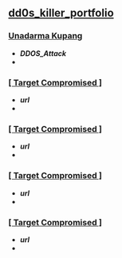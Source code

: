 ## [dd0s_killer_portfolio](https://github.com/pxcs/dd0s_killer/)

### [Unadarma Kupang](github.com/Sulaimannabdul)
- ***DDOS_Attack***
-

### [[ Target Compromised ]](github.com/Sulaimannabdul)
- ***url***
-

### [[ Target Compromised ]](github.com/Sulaimannabdul)
- ***url***
-

### [[ Target Compromised ]](github.com/Sulaimannabdul)
- ***url***
-

### [[ Target Compromised ]](github.com/Sulaimannabdul)
- ***url***
-
<br><br>
